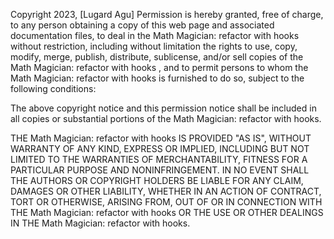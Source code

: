 Copyright 2023, [Lugard Agu]
Permission is hereby granted, free of charge, to any person obtaining a copy of this web page and associated documentation files, to deal in the Math Magician: refactor with hooks without restriction, including without limitation the rights to use, copy, modify, merge, publish, distribute, sublicense, and/or sell copies of the Math Magician: refactor with hooks , and to permit persons to whom the Math Magician: refactor with hooks  is furnished to do so, subject to the following conditions:

The above copyright notice and this permission notice shall be included in all copies or substantial portions of the Math Magician: refactor with hooks.

THE Math Magician: refactor with hooks IS PROVIDED "AS IS", WITHOUT WARRANTY OF ANY KIND, EXPRESS OR IMPLIED, INCLUDING BUT NOT LIMITED TO THE WARRANTIES OF MERCHANTABILITY, FITNESS FOR A PARTICULAR PURPOSE AND NONINFRINGEMENT. IN NO EVENT SHALL THE AUTHORS OR COPYRIGHT HOLDERS BE LIABLE FOR ANY CLAIM, DAMAGES OR OTHER LIABILITY, WHETHER IN AN ACTION OF CONTRACT, TORT OR OTHERWISE, ARISING FROM, OUT OF OR IN CONNECTION WITH THE Math Magician: refactor with hooks OR THE USE OR OTHER DEALINGS IN THE Math Magician: refactor with hooks.
